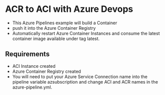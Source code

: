 # ACR to ACI with Azure Devops

* This Azure Pipelines example will build a Container
* push it into the Azure Container Registry  
* Automatically restart Azure Container Instances and consume the latest container image available under tag latest.

## Requirements
* ACI Instance created
* Azure Container Registry created
* You will need to put your Azure Service Connection name into the pipeline variable azsubscription and change ACI and ACR names in the azure-pipeline.yml.
